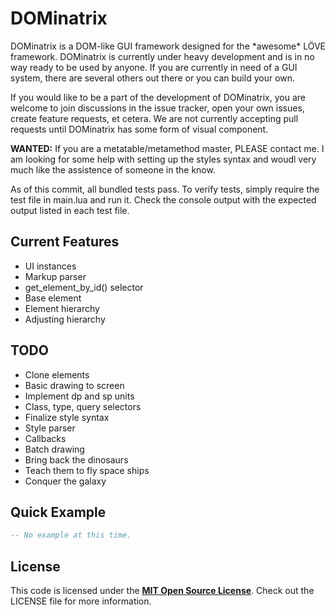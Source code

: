 # DOMinatrix

DOMinatrix is a DOM-like GUI framework designed for the \*awesome\* LÖVE framework. DOMinatrix is currently under heavy development and is in no way ready to be used by anyone. If you are currently in need of a GUI system, there are several others out there or you can build your own.

If you would like to be a part of the development of DOMinatrix, you are welcome to join discussions in the issue tracker, open your own issues, create feature requests, et cetera. We are not currently accepting pull requests until DOMinatrix has some form of visual component.

**WANTED:** If you are a metatable/metamethod master, PLEASE contact me. I am looking for some help with setting up the styles syntax and woudl very much like the assistence of someone in the know.

As of this commit, all bundled tests pass. To verify tests, simply require the test file in main.lua and run it. Check the console output with the expected output listed in each test file.


## Current Features

* UI instances
* Markup parser
* get_element_by_id() selector
* Base element
* Element hierarchy
* Adjusting hierarchy


## TODO

* Clone elements
* Basic drawing to screen
* Implement dp and sp units
* Class, type, query selectors
* Finalize style syntax
* Style parser
* Callbacks
* Batch drawing
* Bring back the dinosaurs
* Teach them to fly space ships
* Conquer the galaxy


## Quick Example

```lua
-- No example at this time.
```


## License

This code is licensed under the [**MIT Open Source License**][MIT]. Check out the LICENSE file for more information.

[MIT]: http://www.opensource.org/licenses/mit-license.html
